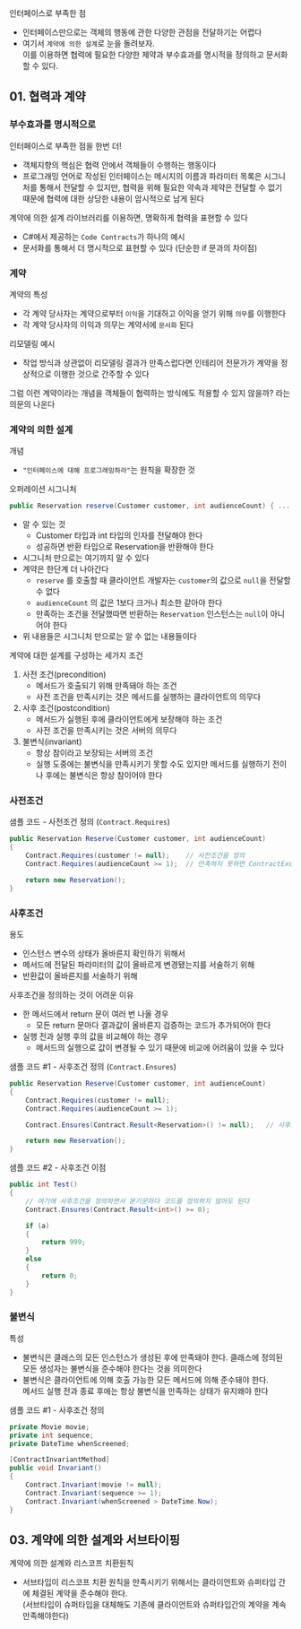 인터페이스로 부족한 점
- 인터페이스만으로는 객체의 행동에 관한 다양한 관점을 전달하기는 어렵다
- 여기서 `계약에 의한 설계`로 눈을 돌려보자.<br>
이를 이용하면 협력에 필요한 다양한 제약과 부수효과를 명시적을 정의하고 문서화 할 수 있다.

## 01. 협력과 계약
### 부수효과를 명시적으로 
인터페이스로 부족한 점을 한번 더!
- 객체지향의 핵심은 협력 안에서 객체들이 수행하는 행동이다
- 프로그래밍 언어로 작성된 인터페이스는 메시지의 이름과 파라미터 목록은 시그니처를 통해서 전달할 수 있지만, 협력을 위해 필요한 약속과 제약은 전달할 수 없기 때문에 협력에 대한 상당한 내용이 암시적으로 남게 된다

계약에 의한 설계 라이브러리를 이용하면, 명확하게 협력을 표현할 수 있다
- C#에서 제공하는 `Code Contracts`가 하나의 예시
- 문서화를 통해서 더 명시적으로 표현할 수 있다 (단순한 if 문과의 차이점)

### 계약
계약의 특성
- 각 계약 당사자는 계약으로부터 `이익`을 기대하고 이익을 얻기 위해 `의무`를 이행한다
- 각 계약 당사자의 이익과 의무는 계약서에 `문서화` 된다

리모델링 예시
- 작업 방식과 상관없이 리모델링 결과가 만족스럽다면 인테리어 전문가가 계약을 정상적으로 이행한 것으로 간주할 수 있다

그럼 이런 계약이라는 개념을 객체들이 협력하는 방식에도 적용할 수 있지 않을까? 라는 의문의 나온다

### 계약의 의한 설계
개념
- `"인터페이스에 대해 프로그래밍하라"`는 원칙을 확장한 것

오퍼레이션 시그니처
```c#
public Reservation reserve(Customer customer, int audienceCount) { ... }
```
- 알 수 있는 것
   - Customer 타입과 int 타입의 인자를 전달해야 한다
   - 성공하면 반환 타입으로 Reservation을 반환해야 한다
- 시그니처 만으로는 여기까지 알 수 있다
- 계약은 한단계 더 나아간다
   - `reserve` 를 호출할 때 클라이언트 개발자는 `customer`의 값으로 `null`을 전달할 수 없다
   - `audienceCount` 의 값은 1보다 크거나 최소한 같아야 한다
   - 만족하는 조건을 전달했따면 반환하는 `Reservation` 인스턴스는 `null`이 아니어야 한다
- 위 내용들은 시그니처 만으로는 알 수 없는 내용들이다

계약에 대한 설계를 구성하는 세가지 조건
1. 사전 조건(precondition)
   - 메서드가 호출되기 위해 만족돼야 하는 조건
   - 사전 조건을 만족시키는 것은 메서드를 실행하는 클라이언트의 의무다
2. 사후 조건(postcondition)
   - 메서드가 실행된 후에 클라이언트에게 보장해야 하는 조건
   - 사전 조건을 만족시키는 것은 서버의 의무다
3. 불변식(invariant)
   - 항상 참이라고 보장되는 서버의 조건
   - 실행 도중에는 불변식을 만족시키기 못할 수도 있지만 메서드를 실행하기 전이나 후에는 불변식은 항상 참이어야 한다

### 사전조건
샘플 코드 - 사전조건 정의 (`Contract.Requires`)
~~~c#
public Reservation Reserve(Customer customer, int audienceCount)
{
    Contract.Requires(customer != null);    // 사전조건을 정의
    Contract.Requires(audienceCount >= 1);  // 만족하지 못하면 ContractException 예외를 발생

    return new Reservation();
}
~~~

### 사후조건
용도
- 인스턴스 변수의 상태가 올바른지 확인하기 위해서 
- 메서드에 전달된 파라미터의 값이 올바르게 변경됐는지를 서술하기 위해
- 반환값이 올바른지를 서술하기 위해

사후조건을 정의하는 것이 어려운 이유
- 한 메서드에서 return 문이 여러 번 나올 경우
   - 모든 return 문마다 결과값이 올바른지 검증하는 코드가 추가되어야 한다
- 실행 전과 실행 후의 값을 비교해야 하는 경우
   - 메서드의 실행으로 값이 변경될 수 있기 때문에 비교에 어려움이 있을 수 있다

샘플 코드 #1 - 사후조건 정의 (`Contract.Ensures`)
~~~c#
public Reservation Reserve(Customer customer, int audienceCount)
{
    Contract.Requires(customer != null);
    Contract.Requires(audienceCount >= 1);

    Contract.Ensures(Contract.Result<Reservation>() != null);   // 사후조건 정의

    return new Reservation();
}
~~~

샘플 코드 #2 - 사후조건 이점
~~~c#
public int Test()
{
    // 여기에 사후조건을 정의하면서 분기문마다 코드를 정의하지 않아도 된다
    Contract.Ensures(Contract.Result<int>() >= 0);  

    if (a) 
    {
        return 999;
    }
    else
    {
        return 0;
    }
}
~~~

### 불변식
특성
- 불변식은 클래스의 모든 인스턴스가 생성된 후에 만족돼야 한다. 클래스에 정의된 모든 생성자는 불변식을 준수해야 한다는 것을 의미한다
- 불변식은 클라이언트에 의해 호출 가능한 모든 메서드에 의해 준수돼야 한다.<br>
메서드 실행 전과 종료 후에는 항상 불변식을 만족하는 상태가 유지왜야 한다

샘플 코드 #1 - 사후조건 정의
```c#
private Movie movie;
private int sequence;
private DateTime whenScreened;

[ContractInvariantMethod]
public void Invariant()
{
    Contract.Invariant(movie != null);
    Contract.Invariant(sequence >= 1);
    Contract.Invariant(whenScreened > DateTime.Now);
}
```

## 03. 계약에 의한 설계와 서브타이핑
계약에 의한 설계와 리스코프 치환원칙
- 서브타입이 리스코프 치환 원칙을 만족시키기 위해서는 클라이언트와 슈퍼타입 간에 체결된 계약을 준수해야 한다.<br>
(서브타입이 슈퍼타입을 대체해도 기존에 클라이언트와 슈퍼타입간의 계약을 계속 만족해야한다)

